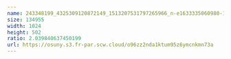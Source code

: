 ```yaml
---
name: 243348199_4325309120872149_1513207531797265966_n-e1633335060980-1024x502.jpg
size: 134955
width: 1024
height: 502
ratio: 2.039840637450199
url: https://osuny.s3.fr-par.scw.cloud/o96zz2nda1ktum95z6ymcnkmn73a
---
```

